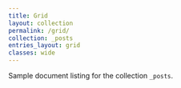 ```yaml
---
title: Grid
layout: collection
permalink: /grid/
collection: _posts
entries_layout: grid
classes: wide
---
```


Sample document listing for the collection `_posts`.